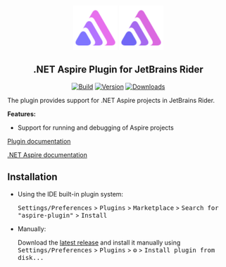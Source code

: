 <div align="center">
  <img alt="Logo" src="./src/main/resources/META-INF/pluginIcon.svg#gh-light-mode-only" width="100">
  <img alt="Logo" src="./src/main/resources/META-INF/pluginIcon_dark.svg#gh-dark-mode-only" width="100">
  <h2>.NET Aspire Plugin for JetBrains Rider</h2>

  <a href="https://github.com/rafaelldi/aspire-plugin/actions/workflows/build.yml"><img src="https://github.com/rafaelldi/aspire-plugin/workflows/Build/badge.svg" alt="Build"></a>
  <a href="https://plugins.jetbrains.com/plugin/23289-aspire"><img src="https://img.shields.io/jetbrains/plugin/v/23289-aspire.svg?label=plugin&logo=rider" alt="Version"></a>
  <a href="https://plugins.jetbrains.com/plugin/23289-aspire"><img src="https://img.shields.io/jetbrains/plugin/d/23289-aspire.svg" alt="Downloads"></a>
</div>

<!-- Plugin description -->
The plugin provides support for .NET Aspire projects in JetBrains Rider.

**Features:**
* Support for running and debugging of Aspire projects

<!-- Plugin description end -->

[Plugin documentation](https://rafaelldi.github.io/aspire-plugin)

[.NET Aspire documentation](https://learn.microsoft.com/en-us/dotnet/aspire/)

## Installation

- Using the IDE built-in plugin system:
  
  <kbd>Settings/Preferences</kbd> > <kbd>Plugins</kbd> > <kbd>Marketplace</kbd> > <kbd>Search for "aspire-plugin"</kbd> >
  <kbd>Install</kbd>
  
- Manually:

  Download the [latest release](https://github.com/rafaelldi/aspire-plugin/releases/latest) and install it manually using
  <kbd>Settings/Preferences</kbd> > <kbd>Plugins</kbd> > <kbd>⚙️</kbd> > <kbd>Install plugin from disk...</kbd>
